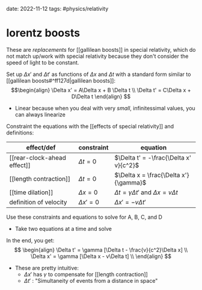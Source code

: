 date: 2022-11-12
tags: #physics/relativity 
# lorentz boosts

These are *replacements* for [[gallilean boosts]] in special relativity, which do not match up/work with special relativity because they don't consider the speed of light to be constant.

Set up $\Delta x'$ and $\Delta t'$ as functions of $\Delta x$ and $\Delta t$ with a standard form similar to [[gallilean boosts#^ff127d|gallilean boosts]]:
$$\begin{align}
\Delta x' = A\Delta x + B \Delta t \\
\Delta t' = C\Delta x + D\Delta t
\end{align}
$$
- Linear because when you deal with very *small*, infinitessimal values, you can always linearize

Constraint the equations with the [[effects of special relativity]] and definitions:

| effect/def                  | constraint     | equation                               |
| --------------------------- | -------------- | -------------------------------------- |
| [[rear-clock-ahead effect]] | $\Delta t = 0$ | $\Delta t' = -\frac{\Delta x' v}{c^2}$ |
| [[length contraction]]      | $\Delta t = 0$ | $\Delta x = \frac{\Delta x'}{\gamma}$  |
| [[time dilation]]           | $\Delta x = 0$              |  $\Delta t = \gamma \Delta t'$ and $\Delta x = v\Delta t$                                      |
|  definition of velocity  | $\Delta x' = 0$               |   $\Delta x' = -v \Delta t'$    |


Use these constraints and equations to solve for A, B, C, and D
- Take two equations at a time and solve

In the end, you get:
$$
\begin{align}
\Delta t' = \gamma [\Delta t - \frac{v}{c^2}\Delta x] \\
\Delta x' = \gamma [\Delta x - v\Delta t] \\
\end{align}
$$
- These are pretty intuitive:
	- $\Delta x'$ has $\gamma$ to compensate for [[length contraction]]
	- $\Delta t'$ : "Simultaneity of events from a distance in space"